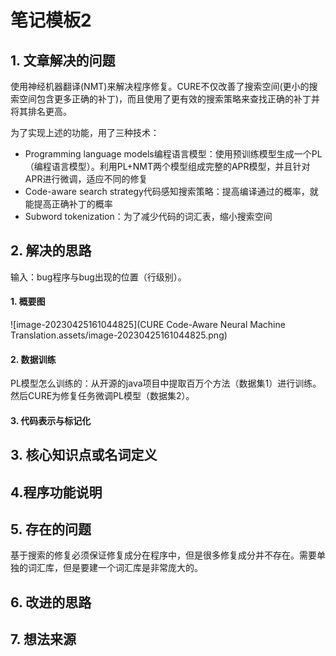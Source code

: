 # 笔记模板2

## 1. 文章解决的问题

使用神经机器翻译(NMT)来解决程序修复。CURE不仅改善了搜索空间(更小的搜索空间包含更多正确的补丁)，而且使用了更有效的搜索策略来查找正确的补丁并将其排名更高。

为了实现上述的功能，用了三种技术：

* Programming language models编程语言模型：使用预训练模型生成一个PL（编程语言模型）。利用PL+NMT两个模型组成完整的APR模型，并且针对APR进行微调，适应不同的修复
* Code-aware search strategy代码感知搜索策略：提高编译通过的概率，就能提高正确补丁的概率
* Subword tokenization：为了减少代码的词汇表，缩小搜索空间

## 2. 解决的思路

输入：bug程序与bug出现的位置（行级别）。

#### 1. 概要图

![image-20230425161044825](CURE Code-Aware Neural Machine Translation.assets/image-20230425161044825.png)

#### 2. 数据训练

PL模型怎么训练的：从开源的java项目中提取百万个方法（数据集1）进行训练。然后CURE为修复任务微调PL模型（数据集2）。

#### 3. 代码表示与标记化



## 3. 核心知识点或名词定义

## 4.程序功能说明

## 5. 存在的问题

基于搜索的修复必须保证修复成分在程序中，但是很多修复成分并不存在。需要单独的词汇库，但是要建一个词汇库是非常庞大的。

## 6. 改进的思路

## 7. 想法来源

